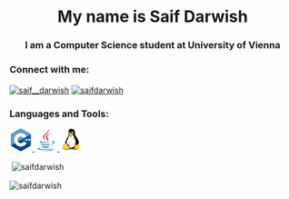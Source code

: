 <h1 align="center">My name is Saif Darwish</h1>
<h3 align="center">I am a Computer Science student at University of Vienna</h3>



<h3 align="left">Connect with me:</h3>
<p align="left">
<a href="https://instagram.com/saif__darwish" target="blank"><img align="center" src="https://raw.githubusercontent.com/rahuldkjain/github-profile-readme-generator/master/src/images/icons/Social/instagram.svg" alt="saif__darwish" height="30" width="40" /></a>
<a href="https://www.leetcode.com/saifdarwish" target="blank"><img align="center" src="https://raw.githubusercontent.com/rahuldkjain/github-profile-readme-generator/master/src/images/icons/Social/leet-code.svg" alt="saifdarwish" height="30" width="40" /></a>
</p>

<h3 align="left">Languages and Tools:</h3>
<p align="left"> <a href="https://www.w3schools.com/cpp/" target="_blank" rel="noreferrer"> <img src="https://raw.githubusercontent.com/devicons/devicon/master/icons/cplusplus/cplusplus-original.svg" alt="cplusplus" width="40" height="40"/> </a> <a href="https://www.java.com" target="_blank" rel="noreferrer"> <img src="https://raw.githubusercontent.com/devicons/devicon/master/icons/java/java-original.svg" alt="java" width="40" height="40"/> </a> <a href="https://www.linux.org/" target="_blank" rel="noreferrer"> <img src="https://raw.githubusercontent.com/devicons/devicon/master/icons/linux/linux-original.svg" alt="linux" width="40" height="40"/> </a> </p>

<p>&nbsp;<img align="center" src="https://github-readme-stats.vercel.app/api?username=saifdarwish&show_icons=true&theme=dark&locale=en" alt="saifdarwish" /></p>

<p><img align="center" src="https://github-readme-streak-stats.herokuapp.com/?user=saifdarwish&theme=dark" alt="saifdarwish" /></p>
